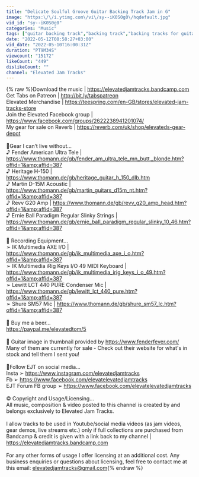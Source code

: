 ```yaml
---
title: "Delicate Soulful Groove Guitar Backing Track Jam in G"
image: "https:\/\/i.ytimg.com\/vi\/sy--iK0S0g0\/hqdefault.jpg"
vid_id: "sy--iK0S0g0"
categories: "Music"
tags: ["guitar backing track","backing track","backing tracks for guitar"]
date: "2022-05-12T08:58:27+03:00"
vid_date: "2022-05-10T16:00:31Z"
duration: "PT9M34S"
viewcount: "15172"
likeCount: "449"
dislikeCount: ""
channel: "Elevated Jam Tracks"
---
```

{% raw %}Download the music | <a rel="nofollow" target="blank" href="https://elevatedjamtracks.bandcamp.com">https://elevatedjamtracks.bandcamp.com</a><br />Get Tabs on Patreon | <a rel="nofollow" target="blank" href="http://bit.ly/tabspatreon">http://bit.ly/tabspatreon</a><br />Elevated Merchandise | <a rel="nofollow" target="blank" href="https://teespring.com/en-GB/stores/elevated-jam-tracks-store">https://teespring.com/en-GB/stores/elevated-jam-tracks-store</a><br />Join the Elevated Facebook group | <a rel="nofollow" target="blank" href="https://www.facebook.com/groups/2622238941201074/">https://www.facebook.com/groups/2622238941201074/</a><br />My gear for sale on Reverb | <a rel="nofollow" target="blank" href="https://reverb.com/uk/shop/elevateds-gear-depot">https://reverb.com/uk/shop/elevateds-gear-depot</a><br /><br />🎸Gear I can’t live without…<br />♪ Fender American Ultra Tele | <a rel="nofollow" target="blank" href="https://www.thomann.de/gb/fender_am_ultra_tele_mn_butt._blonde.htm?offid=1&amp;affid=387">https://www.thomann.de/gb/fender_am_ultra_tele_mn_butt._blonde.htm?offid=1&amp;affid=387</a><br />♪ Heritage H-150 | <a rel="nofollow" target="blank" href="https://www.thomann.de/gb/heritage_guitar_h_150_dlb.htm">https://www.thomann.de/gb/heritage_guitar_h_150_dlb.htm</a><br />♪ Martin D-15M Acoustic | <a rel="nofollow" target="blank" href="https://www.thomann.de/gb/martin_guitars_d15m_nt.htm?offid=1&amp;affid=387">https://www.thomann.de/gb/martin_guitars_d15m_nt.htm?offid=1&amp;affid=387</a><br />♪ Revv G20 Amp | <a rel="nofollow" target="blank" href="https://www.thomann.de/gb/revv_g20_amp_head.htm?offid=1&amp;affid=387">https://www.thomann.de/gb/revv_g20_amp_head.htm?offid=1&amp;affid=387</a> <br />♪ Ernie Ball Paradigm Regular Slinky Strings | <a rel="nofollow" target="blank" href="https://www.thomann.de/gb/ernie_ball_paradigm_regular_slinky_10_46.htm?offid=1&amp;affid=387">https://www.thomann.de/gb/ernie_ball_paradigm_regular_slinky_10_46.htm?offid=1&amp;affid=387</a> <br /><br />🎤 Recording Equipment…<br />➢ IK Multimedia AXE I/O | <a rel="nofollow" target="blank" href="https://www.thomann.de/gb/ik_multimedia_axe_i_o.htm?offid=1&amp;affid=387">https://www.thomann.de/gb/ik_multimedia_axe_i_o.htm?offid=1&amp;affid=387</a><br />➢ IK Multimedia iRig Keys I/O 49 MIDI Keyboard | <a rel="nofollow" target="blank" href="https://www.thomann.de/gb/ik_multimedia_irig_keys_i_o_49.htm?offid=1&amp;affid=387">https://www.thomann.de/gb/ik_multimedia_irig_keys_i_o_49.htm?offid=1&amp;affid=387</a><br />➢ Lewitt LCT 440 PURE Condenser Mic | <a rel="nofollow" target="blank" href="https://www.thomann.de/gb/lewitt_lct_440_pure.htm?offid=1&amp;affid=387">https://www.thomann.de/gb/lewitt_lct_440_pure.htm?offid=1&amp;affid=387</a><br />➢ Shure SM57 Mic | <a rel="nofollow" target="blank" href="https://www.thomann.de/gb/shure_sm57_lc.htm?offid=1&amp;affid=387">https://www.thomann.de/gb/shure_sm57_lc.htm?offid=1&amp;affid=387</a><br /><br />🍻 Buy me a beer…<br /><a rel="nofollow" target="blank" href="https://paypal.me/elevatedtom/5">https://paypal.me/elevatedtom/5</a><br /><br />🎸 Guitar image in thumbnail provided by <a rel="nofollow" target="blank" href="https://www.fenderfever.com/">https://www.fenderfever.com/</a><br />Many of them are currently for sale - Check out their website for what's in stock and tell them I sent you!<br /><br />📱Follow EJT on social media…<br />Insta ➢ <a rel="nofollow" target="blank" href="https://www.instagram.com/elevatedjamtracks">https://www.instagram.com/elevatedjamtracks</a><br />Fb ➢ <a rel="nofollow" target="blank" href="https://www.facebook.com/elevatelevatedjamtracks">https://www.facebook.com/elevatelevatedjamtracks</a><br />EJT Forum FB group ➢ <a rel="nofollow" target="blank" href="https://www.facebook.com/elevatelevatedjamtracks">https://www.facebook.com/elevatelevatedjamtracks</a><br /><br />© Copyright and Usage/Licensing…<br />All music, composition &amp; video posted to this channel is created by and belongs exclusively to Elevated Jam Tracks.<br /><br />I allow tracks to be used in Youtube/social media videos (as jam videos, gear demos, live streams etc.) only if full collections are purchased from Bandcamp &amp; credit is given with a link back to my channel | <a rel="nofollow" target="blank" href="https://elevatedjamtracks.bandcamp.com">https://elevatedjamtracks.bandcamp.com</a><br /><br />For any other forms of usage I offer licensing at an additional cost. Any business enquiries or questions about licensing, feel free to contact me at this email: elevatedjamtracks@gmail.com{% endraw %}
